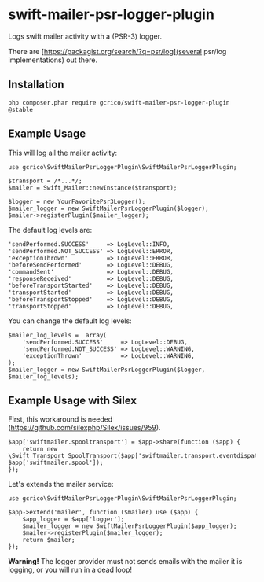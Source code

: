 swift-mailer-psr-logger-plugin
==============================

Logs swift mailer activity with a (PSR-3) logger.

There are [https://packagist.org/search/?q=psr/log](several psr/log implementations) out there.



## Installation

    php composer.phar require gcrico/swift-mailer-psr-logger-plugin @stable


## Example Usage

This will log all the mailer activity:

    use gcrico\SwiftMailerPsrLoggerPlugin\SwiftMailerPsrLoggerPlugin;

    $transport = /*...*/;
    $mailer = Swift_Mailer::newInstance($transport);

    $logger = new YourFavoritePsr3Logger();
    $mailer_logger = new SwiftMailerPsrLoggerPlugin($logger);
    $mailer->registerPlugin($mailer_logger);


The default log levels are:

    'sendPerformed.SUCCESS'     => LogLevel::INFO,
    'sendPerformed.NOT_SUCCESS' => LogLevel::ERROR,
    'exceptionThrown'           => LogLevel::ERROR,
    'beforeSendPerformed'       => LogLevel::DEBUG,
    'commandSent'               => LogLevel::DEBUG,
    'responseReceived'          => LogLevel::DEBUG,
    'beforeTransportStarted'    => LogLevel::DEBUG,
    'transportStarted'          => LogLevel::DEBUG,
    'beforeTransportStopped'    => LogLevel::DEBUG,
    'transportStopped'          => LogLevel::DEBUG,


You can change the default log levels:

    $mailer_log_levels =  array(
        'sendPerformed.SUCCESS'     => LogLevel::DEBUG,
        'sendPerformed.NOT_SUCCESS' => LogLevel::WARNING,
        'exceptionThrown'           => LogLevel::WARNING,
    );
    $mailer_logger = new SwiftMailerPsrLoggerPlugin($logger, $mailer_log_levels);



## Example Usage with Silex

First, this workaround is needed (https://github.com/silexphp/Silex/issues/959).

    $app['swiftmailer.spooltransport'] = $app->share(function ($app) {
        return new \Swift_Transport_SpoolTransport($app['swiftmailer.transport.eventdispatcher'], $app['swiftmailer.spool']);
    });


Let's extends the mailer service:

    use gcrico\SwiftMailerPsrLoggerPlugin\SwiftMailerPsrLoggerPlugin;

    $app->extend('mailer', function ($mailer) use ($app) {
        $app_logger = $app['logger'];
        $mailer_logger = new SwiftMailerPsrLoggerPlugin($app_logger);
        $mailer->registerPlugin($mailer_logger);
        return $mailer;
    });


**Warning!** The logger provider must not sends emails with the mailer it is logging, or you will run in a dead loop!


